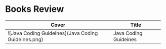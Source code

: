 # Books Review

| Cover | Title |
| --- | --- |
| ![Java Coding Guideines](Java Coding Guideines.png) | Java Coding Guideines |
